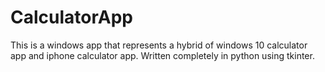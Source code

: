 # CalculatorApp
This is a windows app that represents a hybrid of windows 10 calculator app and iphone calculator app.
Written completely in python using tkinter.
